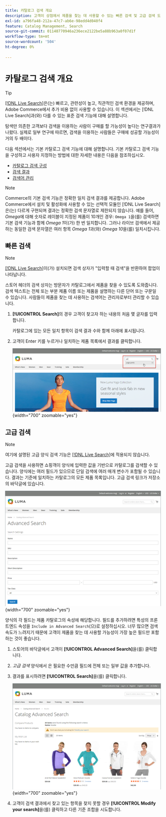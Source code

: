 ```yaml
---
title: 카탈로그 검색 개요
description: 고객이 상점에서 제품을 찾는 데 사용할 수 있는 빠른 검색 및 고급 검색 도구에 대해 알아봅니다.
exl-id: a796fa48-212a-47c7-ab6e-98edd4d040f4
feature: Catalog Management, Search
source-git-commit: 01148770946a236ece2122be5a88b963a0f07d1f
workflow-type: tm+mt
source-wordcount: '504'
ht-degree: 0%

---
```


# 카탈로그 검색 개요

>[!TIP]
>
>[[!DNL Live Search]](https://experienceleague.adobe.com/docs/commerce-merchant-services/live-search/overview.html)은(는) 빠르고, 관련성이 높고, 직관적인 검색 환경을 제공하며, Adobe Commerce에서 추가 비용 없이 사용할 수 있습니다. 이 섹션에서는 [!DNL Live Search]과(와) 다를 수 있는 표준 검색 기능에 대해 설명합니다.

탐색만 의존한 고객보다 검색을 이용하는 사람이 구매를 할 가능성이 높다는 연구결과가 나왔다. 실제로 일부 연구에 따르면, 검색을 이용하는 사람들은 구매에 성공할 가능성이 거의 두 배이다.

다음 섹션에서는 기본 카탈로그 검색 기능에 대해 설명합니다. 기본 카탈로그 검색 기능을 구성하고 사용자 지정하는 방법에 대한 자세한 내용은 다음을 참조하십시오.

- [카탈로그 검색 구성](search-configuration.md)
- [검색 결과](search-results.md)
- [검색어 관리](search-terms.md)

>[!NOTE]
>
>Commerce의 기본 검색 기능은 정확한 일치 검색 결과를 제공합니다. Adobe Commerce에서 설치 및 활성화에 사용할 수 있는 선택적 모듈인 [!DNL Live Search]은(는) 다르게 구현되며 결과는 정확한 검색 문자열로 제한되지 않습니다. 예를 들어, _Omega_&#x200B;에 대해 숫자로 레이블이 지정된 제품이 10개인 경우: `Omega 1`을(를) 검색하면 기본 검색 기능과 함께 _Omega 1_&#x200B;이(가) 한 번 일치합니다. 그러나 라이브 검색에서 제공하는 동일한 검색 문자열은 여러 항목 _Omega 1_&#x200B;과(와) _Omega 10_&#x200B;을(를) 일치시킵니다.

## 빠른 검색

>[!NOTE]
>
>[[!DNL Live Search]](https://experienceleague.adobe.com/docs/commerce-merchant-services/live-search/live-search-storefront/quick-tour.html)이(가) 설치되면 검색 상자가 &quot;입력할 때 검색&quot;을 반환하여 팝업이 나타납니다.

스토어 헤더의 검색 상자는 방문자가 카탈로그에서 제품을 찾을 수 있도록 도와줍니다. 검색 텍스트는 전체 또는 부분 제품 이름 또는 제품을 설명하는 다른 단어 또는 구문일 수 있습니다. 사람들이 제품을 찾는 데 사용하는 검색어는 관리자로부터 관리할 수 있습니다.

1. **[!UICONTROL Search]**&#x200B;의 경우 고객이 찾고자 하는 내용의 처음 몇 글자를 입력합니다.

   카탈로그에 있는 모든 일치 항목이 검색 결과 수와 함께 아래에 표시됩니다.

1. 고객이 Enter 키를 누르거나 일치하는 제품 목록에서 결과를 클릭합니다.

   ![검색](./assets/storefront-search-box.png){width="700" zoomable="yes"}

## 고급 검색

>[!NOTE]
>
>여기에 설명된 고급 양식 검색 기능은 [[!DNL Live Search]](https://experienceleague.adobe.com/docs/commerce-merchant-services/live-search/overview.html)에 적용되지 않습니다.

고급 검색을 사용하면 쇼핑객이 양식에 입력한 값을 기반으로 카탈로그를 검색할 수 있습니다. 양식에는 여러 필드가 있으므로 단일 검색에 여러 매개 변수가 포함될 수 있습니다. 결과는 기준에 일치하는 카탈로그의 모든 제품 목록입니다. 고급 검색 링크가 저장소의 바닥글에 있습니다.

![고급 검색](./assets/storefront-search-advanced.png){width="700" zoomable="yes"}

양식의 각 필드는 제품 카탈로그의 속성에 해당합니다. 필드를 추가하려면 특성의 프론트엔드 속성을 `Include in Advanced Search`(으)로 설정하십시오. 너무 많으면 검색 속도가 느려지기 때문에 고객이 제품을 찾는 데 사용할 가능성이 가장 높은 필드만 포함하는 것이 좋습니다.

1. 스토어의 바닥글에서 고객이 **[!UICONTROL Advanced Search]**&#x200B;을(를) 클릭합니다.

1. _고급 검색_ 양식에서 은 필요한 수만큼 필드에 전체 또는 일부 값을 추가합니다.

1. 결과를 표시하려면 **[!UICONTROL Search]**&#x200B;을(를) 클릭합니다.

   ![검색 결과](./assets/storefront-search-advanced-results-modify.png){width="700" zoomable="yes"}

1. 고객이 검색 결과에서 찾고 있는 항목을 찾지 못할 경우 **[!UICONTROL Modify your search]**&#x200B;을(를) 클릭하고 다른 기준 조합을 시도합니다.
